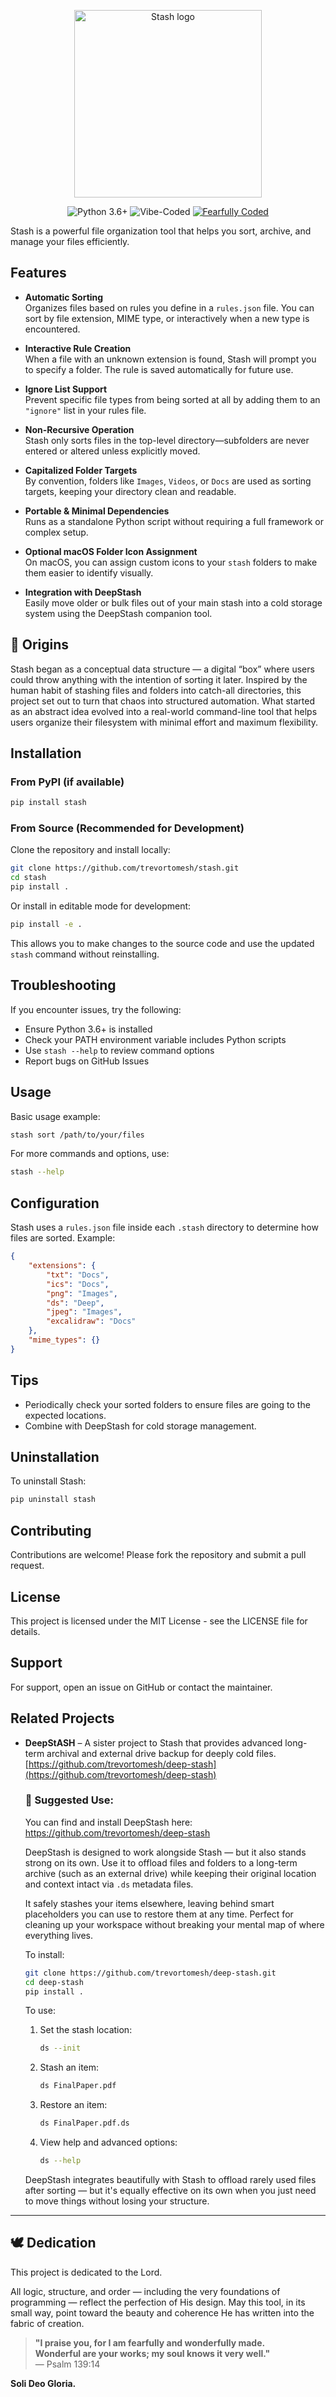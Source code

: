 <p align="center">
  <img src="images/stash-with-text.png" alt="Stash logo" width="300"/>
</p>

<p align="center">
  <img alt="Python 3.6+" src="https://img.shields.io/badge/Python-3.6+-blue?logo=python&logoColor=white&style=flat-square"/>
  <img alt="Vibe-Coded" src="https://img.shields.io/badge/Vibe%20Coded-%F0%9F%92%8C-purple?style=flat-square"/>
  <a href="#-dedication">
    <img alt="Fearfully Coded" src="https://img.shields.io/badge/🕊️Fearfully%20Coded-blue?style=flat-square"/>
  </a>
</p>

Stash is a powerful file organization tool that helps you sort, archive, and manage your files efficiently.

## Features

- **Automatic Sorting**  
  Organizes files based on rules you define in a `rules.json` file. You can sort by file extension, MIME type, or interactively when a new type is encountered.

- **Interactive Rule Creation**  
  When a file with an unknown extension is found, Stash will prompt you to specify a folder. The rule is saved automatically for future use.

- **Ignore List Support**  
  Prevent specific file types from being sorted at all by adding them to an `"ignore"` list in your rules file.

- **Non-Recursive Operation**  
  Stash only sorts files in the top-level directory—subfolders are never entered or altered unless explicitly moved.

- **Capitalized Folder Targets**  
  By convention, folders like `Images`, `Videos`, or `Docs` are used as sorting targets, keeping your directory clean and readable.

- **Portable & Minimal Dependencies**  
  Runs as a standalone Python script without requiring a full framework or complex setup.

- **Optional macOS Folder Icon Assignment**  
  On macOS, you can assign custom icons to your `stash` folders to make them easier to identify visually.

- **Integration with DeepStash**  
  Easily move older or bulk files out of your main stash into a cold storage system using the DeepStash companion tool.

## 🧠 Origins

Stash began as a conceptual data structure — a digital “box” where users could throw anything with the intention of sorting it later. Inspired by the human habit of stashing files and folders into catch-all directories, this project set out to turn that chaos into structured automation.
What started as an abstract idea evolved into a real-world command-line tool that helps users organize their filesystem with minimal effort and maximum flexibility.

## Installation

### From PyPI (if available)

```bash
pip install stash
```

### From Source (Recommended for Development)

Clone the repository and install locally:

```bash
git clone https://github.com/trevortomesh/stash.git
cd stash
pip install .
```

Or install in editable mode for development:

```bash
pip install -e .
```

This allows you to make changes to the source code and use the updated `stash` command without reinstalling.

## Troubleshooting

If you encounter issues, try the following:

- Ensure Python 3.6+ is installed
- Check your PATH environment variable includes Python scripts
- Use `stash --help` to review command options
- Report bugs on GitHub Issues

## Usage

Basic usage example:

```bash
stash sort /path/to/your/files
```

For more commands and options, use:

```bash
stash --help
```

## Configuration

Stash uses a `rules.json` file inside each `.stash` directory to determine how files are sorted. Example:

```json
{
    "extensions": {
        "txt": "Docs",
        "ics": "Docs",
        "png": "Images",
        "ds": "Deep",
        "jpeg": "Images",
        "excalidraw": "Docs"
    },
    "mime_types": {}
}
```

## Tips

- Periodically check your sorted folders to ensure files are going to the expected locations.
- Combine with DeepStash for cold storage management.

## Uninstallation

To uninstall Stash:

```bash
pip uninstall stash
```

## Contributing

Contributions are welcome! Please fork the repository and submit a pull request.

## License

This project is licensed under the MIT License - see the LICENSE file for details.

## Support

For support, open an issue on GitHub or contact the maintainer.

## Related Projects

- **DeepStASH** – A sister project to Stash that provides advanced long-term archival and external drive backup for deeply cold files.  
  [https://github.com/trevortomesh/deep-stash](https://github.com/trevortomesh/deep-stash)

  ### 🧊 Suggested Use:
  You can find and install DeepStash here: https://github.com/trevortomesh/deep-stash

  DeepStash is designed to work alongside Stash — but it also stands strong on its own. Use it to offload files and folders to a long-term archive (such as an external drive) while keeping their original location and context intact via `.ds` metadata files.

  It safely stashes your items elsewhere, leaving behind smart placeholders you can use to restore them at any time. Perfect for cleaning up your workspace without breaking your mental map of where everything lives.

  To install:
  ```bash
  git clone https://github.com/trevortomesh/deep-stash.git
  cd deep-stash
  pip install .
  ```

  To use:

  1. Set the stash location:
     ```bash
     ds --init
     ```

  2. Stash an item:
     ```bash
     ds FinalPaper.pdf
     ```

  3. Restore an item:
     ```bash
     ds FinalPaper.pdf.ds
     ```

  4. View help and advanced options:
     ```bash
     ds --help
     ```

  DeepStash integrates beautifully with Stash to offload rarely used files after sorting — but it's equally effective on its own when you just need to move things without losing your structure.

---

## 🕊️ Dedication

This project is dedicated to the Lord.

All logic, structure, and order — including the very foundations of programming — reflect the perfection of His design. May this tool, in its small way, point toward the beauty and coherence He has written into the fabric of creation.

> **"I praise you, for I am fearfully and wonderfully made.  
> Wonderful are your works; my soul knows it very well."**  
> — Psalm 139:14

**Soli Deo Gloria.**